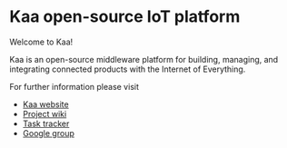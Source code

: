 Kaa open-source IoT platform
============================

Welcome to Kaa!

Kaa is an open-source middleware platform for building, managing, and integrating connected products with the Internet of Everything.

For further information please visit

* [Kaa website](http://www.kaaproject.org/)
* [Project wiki](http://docs.kaaproject.org/display/KAA/)
* [Task tracker](http://jira.kaaproject.org/browse/KAA/)
* [Google group](https://groups.google.com/forum/#!forum/kaaproject)
